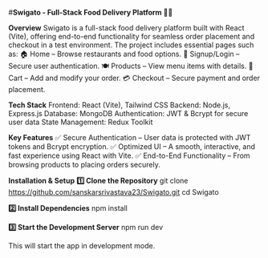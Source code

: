 #**Swigato - Full-Stack Food Delivery Platform 🍔🚀**

**Overview**
Swigato is a full-stack food delivery platform built with React (Vite), offering end-to-end functionality for seamless order placement and checkout in a test environment. The project includes essential pages such as:
🏠 Home – Browse restaurants and food options.
🔐 Signup/Login – Secure user authentication.
🍽️ Products – View menu items with details.
🛒 Cart – Add and modify your order.
💳 Checkout – Secure payment and order placement.

**Tech Stack**
Frontend: React (Vite), Tailwind CSS
Backend: Node.js, Express.js
Database: MongoDB
Authentication: JWT & Bcrypt for secure user data
State Management: Redux Toolkit

**Key Features**
✅ Secure Authentication – User data is protected with JWT tokens and Bcrypt encryption.
✅ Optimized UI – A smooth, interactive, and fast experience using React with Vite.
✅ End-to-End Functionality – From browsing products to placing orders securely.

**Installation & Setup**
**1️⃣ Clone the Repository**
git clone https://github.com/sanskarsrivastava23/Swigato.git
cd Swigato

**2️⃣ Install Dependencies**
npm install

**3️⃣ Start the Development Server**
npm run dev

This will start the app in development mode.
